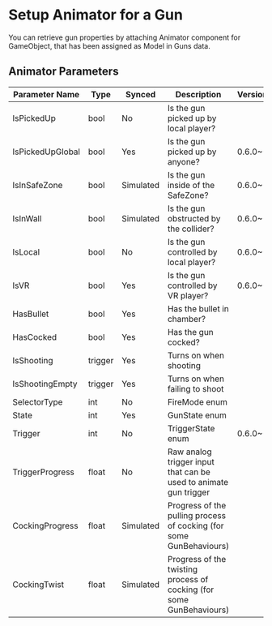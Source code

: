 # Setup Animator for a Gun

You can retrieve gun properties by attaching Animator component for GameObject, that has been assigned as Model in Guns
data.

## Animator Parameters

| Parameter Name   | Type    | Synced    | Description                                                          | Version |
|------------------|---------|-----------|----------------------------------------------------------------------|---------|
| IsPickedUp       | bool    | No        | Is the gun picked up by local player?                                |         |
| IsPickedUpGlobal | bool    | Yes       | Is the gun picked up by anyone?                                      | 0.6.0~  |
| IsInSafeZone     | bool    | Simulated | Is the gun inside of the SafeZone?                                   | 0.6.0~  |
| IsInWall         | bool    | Simulated | Is the gun obstructed by the collider?                               | 0.6.0~  |
| IsLocal          | bool    | No        | Is the gun controlled by local player?                               | 0.6.0~  |
| IsVR             | bool    | Yes       | Is the gun controlled by VR player?                                  | 0.6.0~  |
| HasBullet        | bool    | Yes       | Has the bullet in chamber?                                           |         |
| HasCocked        | bool    | Yes       | Has the gun cocked?                                                  |         |
| IsShooting       | trigger | Yes       | Turns on when shooting                                               |         |
| IsShootingEmpty  | trigger | Yes       | Turns on when failing to shoot                                       |         |
| SelectorType     | int     | No        | FireMode enum                                                        |         |
| State            | int     | Yes       | GunState enum                                                        |         |
| Trigger          | int     | No        | TriggerState enum                                                    | 0.6.0~  |
| TriggerProgress  | float   | No        | Raw analog trigger input that can be used to animate gun trigger     |         |
| CockingProgress  | float   | Simulated | Progress of the pulling process of cocking (for some GunBehaviours)  |         |
| CockingTwist     | float   | Simulated | Progress of the twisting process of cocking (for some GunBehaviours) |         |
